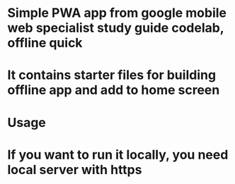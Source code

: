 # Simple PWA app from google mobile web specialist study guide codelab, offline quick
# It contains starter files for building offline app and add to home screen 
# Usage 
  # If you want to run it locally, you need local server with https
  